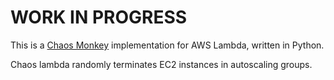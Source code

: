 # WORK IN PROGRESS

This is a [Chaos Monkey](https://github.com/Netflix/chaosmonkey) implementation for AWS Lambda, written in Python.

Chaos lambda randomly terminates EC2 instances in autoscaling groups.